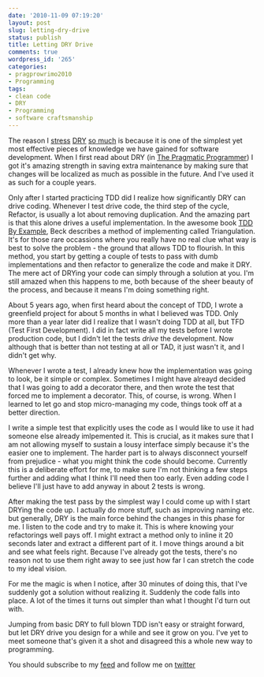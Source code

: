 ```yaml
---
date: '2010-11-09 07:19:20'
layout: post
slug: letting-dry-drive
status: publish
title: Letting DRY Drive
comments: true
wordpress_id: '265'
categories:
- pragprowrimo2010
- Programming
tags:
- clean code
- DRY
- Programming
- software craftsmanship
---
```


The reason I [stress](/2010/11/02/short-intro-to-dry/) [DRY](/2010/11/03/taking-dry-further/) [so much](/2010/11/04/dry-dont-get-trigger-happy/) is because it is one of the simplest yet most effective pieces of knowledge we have gained for software development. When I first read about DRY (in [The Pragmatic Programmer](http://www.amazon.com/gp/product/020161622X?ie=UTF8&tag=thcodu02-20&linkCode=as2&camp=1789&creative=9325&creativeASIN=020161622X)<img src="http://www.assoc-amazon.com/e/ir?t=thcodu02-20&l=as2&o=1&a=020161622X" style="width: 0; height: 0; display: none; border: none !important;">) I got it's amazing strength in saving extra maintenance by making sure that changes will be localized as much as possible in the future. And I've used it as such for a couple years.

Only after I started practicing TDD did I realize how significantly DRY can drive coding. Whenever I test drive code, the third step of the cycle, Refactor, is usually a lot about removing duplication. And the amazing part is that this alone drives a useful implementation. In the awesome book [TDD By Example](http://www.amazon.com/gp/product/0321146530?ie=UTF8&tag=thcodu02-20&linkCode=as2&camp=1789&creative=9325&creativeASIN=0321146530)<img src="http://www.assoc-amazon.com/e/ir?t=thcodu02-20&l=as2&o=1&a=0321146530" style="width: 0; height: 0; display: none; border: none !important;">, Beck describes a method of implementing called Triangulation. It's for those rare occassions where you really have no real clue what way is best to solve the problem - the ground that allows TDD to flourish. In this method, you start by getting a couple of tests to pass with dumb implementations and then refactor to generalize the code and make it DRY. The mere act of DRYing your code can simply through a solution at you. I'm still amazed when this happens to me, both because of the sheer beauty of the process, and because it means I'm doing something right.

About 5 years ago, when first heard about the concept of TDD, I wrote a greenfield project for about 5 months in what I believed was TDD. Only more than a year later did I realize that I wasn't doing TDD at all, but TFD (Test First Development). I did in fact write all my tests before I wrote production code, but I didn't let the tests _drive_ the development. Now although that is better than not testing at all or TAD, it just wasn't it, and I didn't get why.

Whenever I wrote a test, I already knew how the implementation was going to look, be it simple or complex. Sometimes I might have alreayd decided that I was going to add a decorator there, and then wrote the test that forced me to implement a decorator. This, of course, is wrong. When I learned to let go and stop micro-managing my code, things took off at a better direction.

I write a simple test that explicitly uses the code as I would like to use it had someone else already imlpemented it. This is crucial, as it makes sure that I am not allowing myself to sustain a lousy interface simply because it's the easier one to implement. The harder part is to always disconnect yourself from prejudice - what you might think the code should become. Currently this is a deliberate effort for me, to make sure I'm not thinking a few steps further and adding what I think I'll need then too early. Even adding code I believe I'll just have to add anyway in about 2 tests is wrong.

After making the test pass by the simplest way I could come up with I start DRYing the code up. I actually do more stuff, such as improving naming etc. but generally, DRY is the main force behind the changes in this phase for me. I listen to the code and try to make it. This is where knowing your refactorings well pays off. I might extract a method only to inline it 20 seconds later and extract a different part of it. I move things around a bit and see what feels right. Because I've already got the tests, there's no reason not to use them right away to see just how far I can stretch the code to my ideal vision.

For me the magic is when I notice, after 30 minutes of doing this, that I've suddenly got a solution without realizing it. Suddenly the code falls into place. A lot of the times it turns out simpler than what I thought I'd turn out with.

Jumping from basic DRY to full blown TDD isn't easy or straight forward, but let DRY drive you design for a while and see it grow on you. I've yet to meet someone that's given it a shot and disagreed this a whole new way to programming.


You should subscribe to my [feed](http://feeds.feedburner.com/TheCodeDump) and follow me on [twitter](http://twitter.com/avivby)
